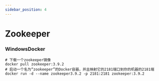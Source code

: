 ```yaml
---
sidebar_position: 4
---
```


# Zookeeper



### WindowsDocker

```shell
# 下载一个zookeeper镜像
docker pull zookeeper:3.9.2
# 启动一个名为“zookeeper”的Docker容器，并且映射它的2181端口到你的机器的2181端
docker run -d --name zookeeper3.9.2 -p 2181:2181 zookeeper:3.9.2
```






